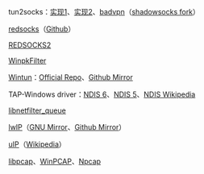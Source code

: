 tun2socks：[实现1](https://github.com/xjasonlyu/tun2socks)、[实现2](https://github.com/eycorsican/go-tun2socks)、[badvpn](https://github.com/ambrop72/badvpn/tree/master/tun2socks)（[shadowsocks fork](https://github.com/shadowsocks/badvpn/tree/shadowsocks-android/tun2socks)）

[redsocks](https://darkk.net.ru/redsocks/)（[Github](https://github.com/darkk/redsocks)）

[REDSOCKS2](https://github.com/semigodking/redsocks)

[WinpkFilter](https://www.ntkernel.com/windows-packet-filter/)

[Wintun](https://www.wintun.net/)：[Official Repo](https://git.zx2c4.com/wintun)、[Github Mirror](https://github.com/WireGuard/wintun)

TAP-Windows driver：[NDIS 6](https://github.com/OpenVPN/tap-windows6)、[NDIS 5](https://github.com/OpenVPN/tap-windows)、[NDIS Wikipedia](https://zh.wikipedia.org/zh-cn/%E7%B6%B2%E7%B5%A1%E9%A9%85%E5%8B%95%E7%A8%8B%E5%BC%8F%E4%BB%8B%E9%9D%A2%E8%A6%8F%E7%AF%84)

[libnetfilter_queue](https://www.netfilter.org/projects/libnetfilter_queue/)

[lwIP](http://www.nongnu.org/lwip/2_1_x/index.html)（[GNU Mirror](https://savannah.nongnu.org/projects/lwip/)、[Github Mirror](https://github.com/lwip-tcpip/lwip)）

[uIP](https://github.com/adamdunkels/uip)（[Wikipedia](https://en.wikipedia.org/wiki/UIP_(micro_IP))）

[libpcap](https://www.tcpdump.org/)、[WinPCAP](https://www.winpcap.org/)、[Npcap](https://nmap.org/npcap/)
